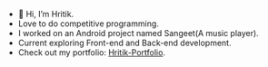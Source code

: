 - 👋 Hi, I’m Hritik.
- Love to  do competitive programming.
- I worked on an Android project named Sangeet(A music player).
- Current exploring Front-end and Back-end development.
- Check out my portfolio: [Hritik-Portfolio](https://www.hritik-dethaliya.vercel.app/).


<!---
hades-264/hades-264 is a ✨ special ✨ repository because its `README.md` (this file) appears on your GitHub profile.
You can click the Preview link to take a look at your changes.
--->

